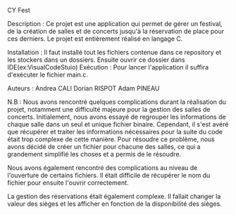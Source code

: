 CY Fest 

Description :
Ce projet est une application qui permet de gérer un festival, de la création de salles et de concerts jusqu'à la réservation de place pour ces derniers. Le projet est entièrement réalisé en langage C. 

Installation :
Il faut installé tout les fichiers contenue dans ce repository et les stockers dans un dossiers.
Ensuite ouvrir ce dossier dans IDE(ex:VisualCodeStuio) 
Exécution :
Pour lancer l'application il suffira d'exécuter le fichier main.c.

Auteurs : 
Andrea CALI
Dorian RISPOT
Adam PINEAU

N.B :
Nous avons rencontré quelques complications durant la réalisation du projet, notamment une difficulté majeure pour la gestion des salles de concerts. Initialement, nous avons essayé de regrouper les informations de chaque salle dans un seul et unique fichier binaire. Cependant, il s'est avéré que récupérer et traiter les informations nécessaires pour la suite du code était trop complexe de cette manière. Pour résoudre ce problème, nous avons décidé de créer un fichier pour chacune des salles, ce qui a grandement simplifié les choses et a permis de le résoudre.

Nous avons également rencontré des complications au niveau de l'ouverture de certains fichiers. Il était difficile de récupérer le nom du fichier pour ensuite l'ouvrir correctement.

La gestion des réservations était également complexe. Il fallait changer la valeur des sièges et les afficher en fonction de la disponibilité des sièges.









